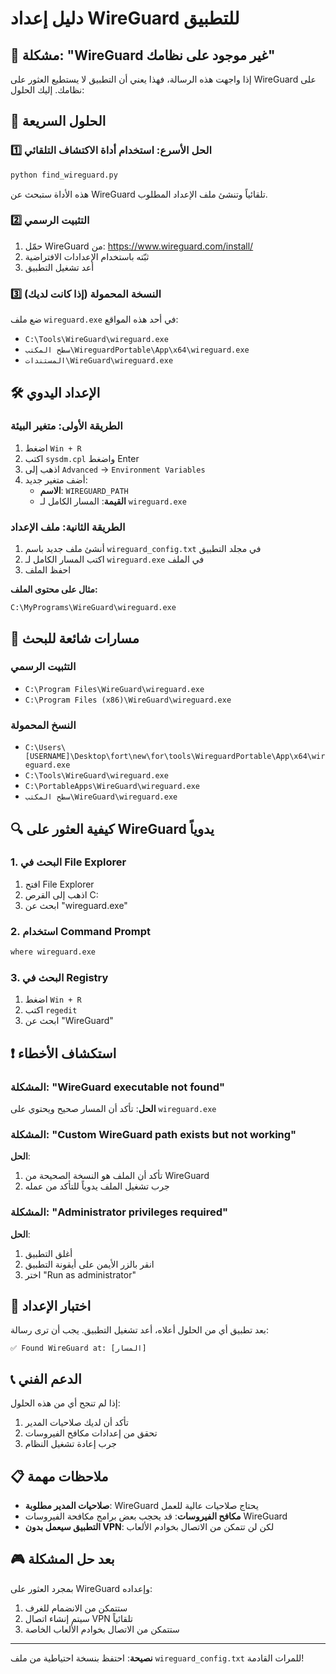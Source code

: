 # دليل إعداد WireGuard للتطبيق

## 🚨 مشكلة: "WireGuard غير موجود على نظامك"

إذا واجهت هذه الرسالة، فهذا يعني أن التطبيق لا يستطيع العثور على WireGuard على نظامك. إليك الحلول:

## 🔧 الحلول السريعة

### 1️⃣ الحل الأسرع: استخدام أداة الاكتشاف التلقائي
```bash
python find_wireguard.py
```
هذه الأداة ستبحث عن WireGuard تلقائياً وتنشئ ملف الإعداد المطلوب.

### 2️⃣ التثبيت الرسمي
1. حمّل WireGuard من: https://www.wireguard.com/install/
2. ثبّته باستخدام الإعدادات الافتراضية
3. أعد تشغيل التطبيق

### 3️⃣ النسخة المحمولة (إذا كانت لديك)
ضع ملف `wireguard.exe` في أحد هذه المواقع:
- `C:\Tools\WireGuard\wireguard.exe`
- `سطح المكتب\WireguardPortable\App\x64\wireguard.exe`
- `المستندات\WireGuard\wireguard.exe`

## 🛠️ الإعداد اليدوي

### الطريقة الأولى: متغير البيئة
1. اضغط `Win + R`
2. اكتب `sysdm.cpl` واضغط Enter
3. اذهب إلى `Advanced` → `Environment Variables`
4. أضف متغير جديد:
   - **الاسم**: `WIREGUARD_PATH`
   - **القيمة**: المسار الكامل لـ `wireguard.exe`

### الطريقة الثانية: ملف الإعداد
1. أنشئ ملف جديد باسم `wireguard_config.txt` في مجلد التطبيق
2. اكتب المسار الكامل لـ `wireguard.exe` في الملف
3. احفظ الملف

**مثال على محتوى الملف:**
```
C:\MyPrograms\WireGuard\wireguard.exe
```

## 📁 مسارات شائعة للبحث

### التثبيت الرسمي
- `C:\Program Files\WireGuard\wireguard.exe`
- `C:\Program Files (x86)\WireGuard\wireguard.exe`

### النسخ المحمولة
- `C:\Users\[USERNAME]\Desktop\fort\new\for\tools\WireguardPortable\App\x64\wireguard.exe`
- `C:\Tools\WireGuard\wireguard.exe`
- `C:\PortableApps\WireGuard\wireguard.exe`
- `سطح المكتب\WireGuard\wireguard.exe`

## 🔍 كيفية العثور على WireGuard يدوياً

### 1. البحث في File Explorer
1. افتح File Explorer
2. اذهب إلى القرص C:
3. ابحث عن "wireguard.exe"

### 2. استخدام Command Prompt
```cmd
where wireguard.exe
```

### 3. البحث في Registry
1. اضغط `Win + R`
2. اكتب `regedit`
3. ابحث عن "WireGuard"

## ❗ استكشاف الأخطاء

### المشكلة: "WireGuard executable not found"
**الحل**: تأكد أن المسار صحيح ويحتوي على `wireguard.exe`

### المشكلة: "Custom WireGuard path exists but not working"
**الحل**: 
1. تأكد أن الملف هو النسخة الصحيحة من WireGuard
2. جرب تشغيل الملف يدوياً للتأكد من عمله

### المشكلة: "Administrator privileges required"
**الحل**: 
1. أغلق التطبيق
2. انقر بالزر الأيمن على أيقونة التطبيق
3. اختر "Run as administrator"

## 🧪 اختبار الإعداد

بعد تطبيق أي من الحلول أعلاه، أعد تشغيل التطبيق. يجب أن ترى رسالة:
```
✅ Found WireGuard at: [المسار]
```

## 📞 الدعم الفني

إذا لم تنجح أي من هذه الحلول:
1. تأكد أن لديك صلاحيات المدير
2. تحقق من إعدادات مكافح الفيروسات
3. جرب إعادة تشغيل النظام

## 📋 ملاحظات مهمة

- **صلاحيات المدير مطلوبة**: WireGuard يحتاج صلاحيات عالية للعمل
- **مكافح الفيروسات**: قد يحجب بعض برامج مكافحة الفيروسات WireGuard
- **التطبيق سيعمل بدون VPN**: لكن لن تتمكن من الاتصال بخوادم الألعاب

## 🎮 بعد حل المشكلة

بمجرد العثور على WireGuard وإعداده:
1. ستتمكن من الانضمام للغرف
2. سيتم إنشاء اتصال VPN تلقائياً
3. ستتمكن من الاتصال بخوادم الألعاب الخاصة

---

**نصيحة**: احتفظ بنسخة احتياطية من ملف `wireguard_config.txt` للمرات القادمة! 